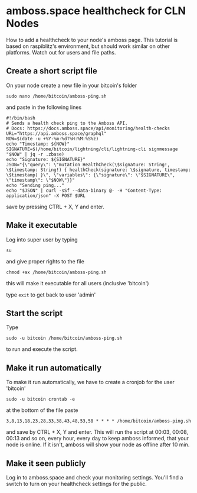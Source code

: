 # amboss.space healthcheck for CLN Nodes
How to add a healthcheck to your node's amboss page. This tutorial is based on raspiblitz's environment, but should work similar on other platforms. Watch out for users and file paths.

## Create a short script file

On your node create a new file in your bitcoin's folder

```
sudo nano /home/bitcoin/amboss-ping.sh
```

and paste in the following lines

```
#!/bin/bash
# Sends a health check ping to the Amboss API. 
# Docs: https://docs.amboss.space/api/monitoring/health-checks
URL="https://api.amboss.space/graphql"
NOW=$(date -u +%Y-%m-%dT%H:%M:%S%z)
echo "Timestamp: ${NOW}"
SIGNATURE=$(/home/bitcoin/lightning/cli/lightning-cli signmessage "$NOW" | jq -r .zbase)
echo "Signature: ${SIGNATURE}"
JSON="{\"query\": \"mutation HealthCheck(\$signature: String!, \$timestamp: String!) { healthCheck(signature: \$signature, timestamp: \$timestamp) }\", \"variables\": {\"signature\": \"$SIGNATURE\", \"timestamp\": \"$NOW\"}}"
echo "Sending ping..."
echo "$JSON" | curl -sSf --data-binary @- -H "Content-Type: application/json" -X POST $URL
```

save by pressing CTRL + X, Y and enter.

## Make it executable

Log into super user by typing

```
su
```

and give proper rights to the file

```
chmod +ax /home/bitcoin/amboss-ping.sh
```

this will make it executable for all users (inclusive 'bitcoin')

type `exit` to get back to user 'admin'

## Start the script

Type

```
sudo -u bitcoin /home/bitcoin/amboss-ping.sh
```

to run and execute the script. 

## Make it run automatically

To make it run automatically, we have to create a cronjob for the user 'bitcoin'

```
sudo -u bitcoin crontab -e
```

at the bottom of the file paste

```
3,8,13,18,23,28,33,38,43,48,53,58 * * * * /home/bitcoin/amboss-ping.sh
```

and save by CTRL + X, Y and enter. This will run the script at 00:03, 00:08, 00:13 and so on, every hour, every day to keep amboss informed, that your node is online. If it isn't, amboss will show your node as offline after 10 min.

## Make it seen publicly

Log in to amboss.space and check your monitoring settings. You'll find a switch to turn on your healthcheck settings for the public.
